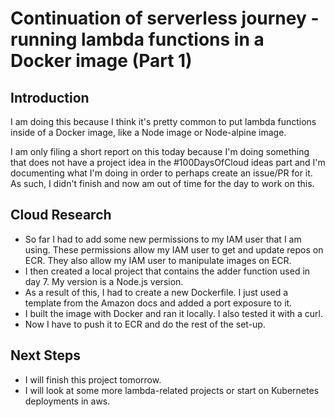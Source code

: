 <!-- This is a template you can use for quick progress days. It removes a lot of the steps we encourage you to share in the longer template 000-DAY-ARTICLE-LONG-TEMPLATE.MD-->

# Continuation of serverless journey - running lambda functions in a Docker image (Part 1)

## Introduction

I am doing this because I think it's pretty common to put lambda functions inside of a Docker image, like a Node image or Node-alpine image.

I am only filing a short report on this today because I'm doing something that does not have a project idea in the #100DaysOfCloud ideas part and I'm documenting what I'm doing in order to perhaps create an issue/PR for it. As such, I didn't finish and now am out of time for the day to work on this.
## Cloud Research

- So far I had to add some new permissions to my IAM user that I am using. These permissions allow my IAM user to get and update repos on ECR. They also allow my IAM user to manipulate images on ECR.
- I then created a local project that contains the adder function used in day 7. My version is a Node.js version.
- As a result of this, I had to create a new Dockerfile. I just used a template from the Amazon docs and added a port exposure to it.
- I built the image with Docker and ran it locally. I also tested it with a curl.
- Now I have to push it to ECR and do the rest of the set-up.

## Next Steps

- I will finish this project tomorrow.
- I will look at some more lambda-related projects or start on Kubernetes deployments in aws.
